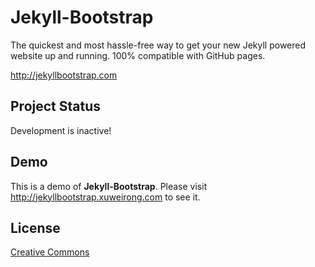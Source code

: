 # Jekyll-Bootstrap

The quickest and most hassle-free way to get your new Jekyll powered website up and running.
100% compatible with GitHub pages.

<http://jekyllbootstrap.com>

## Project Status

Development is inactive! 

## Demo

This is a demo of **Jekyll-Bootstrap**. Please visit <http://jekyllbootstrap.xuweirong.com> to see it.

## License

[Creative Commons](http://creativecommons.org/licenses/by-nc-sa/3.0/)
